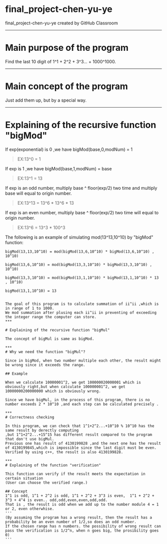 # final_project-chen-yu-ye
final_project-chen-yu-ye created by GitHub Classroom
***
# Main purpose of the program

Find the last 10 digit of 1^1 + 2^2 + 3^3... + 1000^1000.
***
# Main concept of the program

Just add them up, but by a special way.
***
# Explaining of the recursive function "bigMod"

If exp(exponential) is 0 ,we have bigMod(base,0,modNum) = 1

> EX:13^0 = 1

If exp is 1 ,we have bigMod(base,1,modNum) = base

> EX:13^1 = 13

If exp is an odd number, multiply base ^ floor(exp/2) two time and multiply base will equal to origin number.

> EX:13^13 = 13^6 * 13^6 * 13 

If exp is an even number, multiply base ^ floor(exp/2) two time will equal to origin number.

> EX:13^6 = 13^3 * 100^3

The following is an example of simulating mod(13^13,10^10) by "bigMod" function:
```
bigMod(13,13,10^10) = mod(bigMod(13,6,10^10) * bigMod(13,6,10^10) , 10^10)

bigMod(13,6,10^10) = mod(bigMod(13,3,10^10) * bigMod(13,3,10^10) , 10^10)

bigMod(13,3,10^10) = mod(bigMod(13,1,10^10) * bigMod(13,1,10^10) * 13 , 10^10)

bigMod(13,1,10^10) = 13 


The goal of this program is to calculate summation of ii^ii ,which is in range of 1 to 1000.
We mod summation after plusing each ii^ii in preventing of exceeding the integer range the computer can store.
***

# Explaining of the recursive function "bigMul"

The concept of bigMul is same as bigMod.

***
# Why we need the function "bigMul"?

Since in bigMod, when two number multiple each other, the result might be wrong since it exceeds the range. 

## Example

When we calculate 10000001^2, we get 100000020000001 which is obviously right,but when calculate 100000001^2, we get 10000000200000000 which is obviously wrong.

Since we have bigMul, in the process of this program, there is no number exceeds 2 * 10^10 ,and each step can be calculated precisely .

***
# Correctness checking

In this program, we can check that 1^1+2^2...+10^10 % 10^10 has the same result by derectly computing
,but 1^1+2^2...+15^15 has different result compared to the program that don't use bigMul.
Previous one has result of 4130199828 ,and the next one has the result of 4130199845,which is impossible since the last digit must be even.
Verified by using c++, the result is also 4130199828.

***
# Explaining of the function "verification"

This function can verify if the result meets the expectation in certain situation
(User can choose the verified range.)

## Concept
1^1 is odd, 1^1 + 2^2 is odd, 1^1 + 2^2 + 3^3 is even,  1^1 + 2^2 + 3^3 + 4^4 is even.. odd,odd,even,even,odd,odd.
That is , the result is odd when we add up to the number module 4 = 1 or 2, even otherwhise.
'''
(By assuming the program has a wrong result, then the result has a probability be an even number of 1/2,so does an odd number.
If the chosen range has n numbers. the possibility of wrong result can pass the verification is 1/2^n, when n goes big, the prosibility goes 0)
'''
